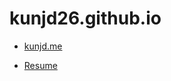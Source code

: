 # kunjd26.github.io

- [kunjd.me](https://kunjd.me)

- [Resume](https://drive.google.com/file/d/1pgzglBttYmjlmUAfpY2cttpShoBg5Fer/view?usp=sharing)
